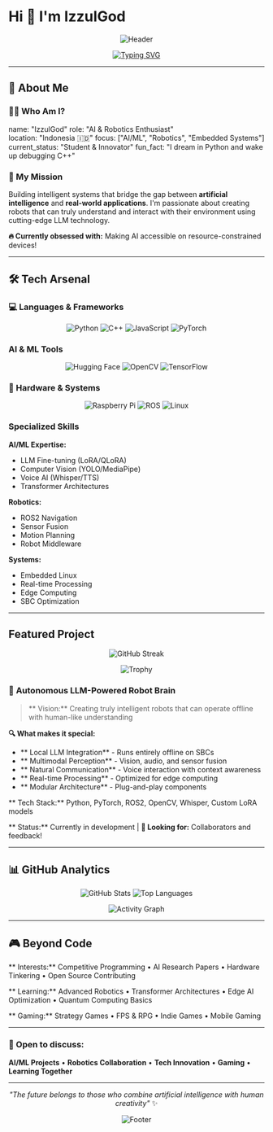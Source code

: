 # Hi 👋 I'm **IzzulGod**

<div align="center">
  
![Header](https://capsule-render.vercel.app/api?type=waving&height=200&color=gradient&customColorList=12&section=header&text=IzzulGod&fontColor=fff&fontSize=40&fontAlignY=35&desc=AI%20Enthusiast%20%7C%20Robotics%20Developer&descAlign=50&descAlignY=55&animation=twinkling)

[![Typing SVG](https://readme-typing-svg.herokuapp.com/?font=Fira+Code&size=18&duration=4000&pause=1000&color=58A6FF&center=true&vCenter=true&multiline=true&width=500&height=80&lines=Building+the+future+with+AI+🤖;Passionate+about+LLMs+%26+Robotics+⚡;Always+learning%2C+always+coding+💻)](https://git.io/typing-svg)

</div>

---

## 🌟 About Me

### 👨‍💻 Who Am I?
name: "IzzulGod"
role: "AI & Robotics Enthusiast"  
location: "Indonesia 🇮🇩"
focus: ["AI/ML", "Robotics", "Embedded Systems"]
current_status: "Student & Innovator"
fun_fact: "I dream in Python and wake up debugging C++"

### 🎯 My Mission
Building intelligent systems that bridge the gap between **artificial intelligence** and **real-world applications**. I'm passionate about creating robots that can truly understand and interact with their environment using cutting-edge LLM technology.

**🔥 Currently obsessed with:** Making AI accessible on resource-constrained devices!

---

## 🛠️ Tech Arsenal

### 💻 Languages & Frameworks
<div align="center">

![Python](https://img.shields.io/badge/Python-3776AB?style=for-the-badge&logo=python&logoColor=white)
![C++](https://img.shields.io/badge/C++-00599C?style=for-the-badge&logo=cplusplus&logoColor=white)
![JavaScript](https://img.shields.io/badge/JavaScript-F7DF1E?style=for-the-badge&logo=javascript&logoColor=black)
![PyTorch](https://img.shields.io/badge/PyTorch-EE4C2C?style=for-the-badge&logo=pytorch&logoColor=white)

</div>

###  AI & ML Tools
<div align="center">

![Hugging Face](https://img.shields.io/badge/🤗%20Hugging%20Face-FFD21E?style=for-the-badge)
![OpenCV](https://img.shields.io/badge/OpenCV-27338e?style=for-the-badge&logo=OpenCV&logoColor=white)
![TensorFlow](https://img.shields.io/badge/TensorFlow-FF6F00?style=for-the-badge&logo=tensorflow&logoColor=white)

</div>

### 🔧 Hardware & Systems
<div align="center">

![Raspberry Pi](https://img.shields.io/badge/Raspberry%20Pi-A22846?style=for-the-badge&logo=raspberry-pi&logoColor=white)
![ROS](https://img.shields.io/badge/ROS2-22314E?style=for-the-badge&logo=ros&logoColor=white)
![Linux](https://img.shields.io/badge/Linux-FCC624?style=for-the-badge&logo=linux&logoColor=black)

</div>

###  Specialized Skills

**AI/ML Expertise:**
- LLM Fine-tuning (LoRA/QLoRA)
- Computer Vision (YOLO/MediaPipe) 
- Voice AI (Whisper/TTS)
- Transformer Architectures

**Robotics:**
- ROS2 Navigation
- Sensor Fusion
- Motion Planning
- Robot Middleware

**Systems:**
- Embedded Linux
- Real-time Processing
- Edge Computing
- SBC Optimization

---

##  Featured Project

<div align="center">

![GitHub Streak](https://github-readme-streak-stats.herokuapp.com/?user=IzzulGod&theme=tokyonight&hide_border=true&border_radius=10)

![Trophy](https://github-profile-trophy.vercel.app/?username=IzzulGod&theme=tokyonight&no-frame=true&row=1&column=3)

</div>

### 🤖 **Autonomous LLM-Powered Robot Brain**

> ** Vision:** Creating truly intelligent robots that can operate offline with human-like understanding

**🔍 What makes it special:**
- ** Local LLM Integration** - Runs entirely offline on SBCs
- ** Multimodal Perception** - Vision, audio, and sensor fusion  
- ** Natural Communication** - Voice interaction with context awareness
- ** Real-time Processing** - Optimized for edge computing
- ** Modular Architecture** - Plug-and-play components

** Tech Stack:** Python, PyTorch, ROS2, OpenCV, Whisper, Custom LoRA models

** Status:** Currently in development | **🤝 Looking for:** Collaborators and feedback!

---

## 📊 GitHub Analytics

<div align="center">

<picture>
  <source media="(max-width: 600px)" srcset="https://github-readme-stats.vercel.app/api?username=IzzulGod&show_icons=true&theme=tokyonight&include_all_commits=true&count_private=true&hide_border=true&border_radius=10">
  <img src="https://github-readme-stats.vercel.app/api?username=IzzulGod&show_icons=true&theme=tokyonight&include_all_commits=true&count_private=true&hide_border=true&border_radius=10" alt="GitHub Stats">
</picture>

<picture>
  <source media="(max-width: 600px)" srcset="https://github-readme-stats.vercel.app/api/top-langs/?username=IzzulGod&layout=compact&langs_count=6&theme=tokyonight&hide_border=true&border_radius=10&hide=html,css,scss">
  <img src="https://github-readme-stats.vercel.app/api/top-langs/?username=IzzulGod&layout=compact&langs_count=8&theme=tokyonight&hide_border=true&border_radius=10&hide=html,css,scss" alt="Top Languages">
</picture>

</div>

<div align="center">

![Activity Graph](https://github-readme-activity-graph.vercel.app/graph?username=IzzulGod&theme=tokyo-night&hide_border=true&radius=10)

</div>

---

## 🎮 Beyond Code

** Interests:** Competitive Programming • AI Research Papers • Hardware Tinkering • Open Source Contributing

** Learning:** Advanced Robotics • Transformer Architectures • Edge AI Optimization • Quantum Computing Basics  

** Gaming:** Strategy Games • FPS & RPG • Indie Games • Mobile Gaming

---

### 💬 Open to discuss:
**AI/ML Projects** • **Robotics Collaboration** • **Tech Innovation** • **Gaming** • **Learning Together**

---

<div align="center">

*"The future belongs to those who combine artificial intelligence with human creativity"* ✨

![Footer](https://capsule-render.vercel.app/api?type=waving&height=100&color=gradient&customColorList=12&section=footer)

</div>
